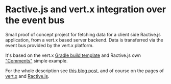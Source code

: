 # Ractive.js and vert.x integration over the event bus

Small proof of concept project for fetching data for a client side Ractive.js application, from a vert.x based server backend. Data is transferred via the event bus provided by the vert.x platform.

It's based on the vert.x [Gradle build template](http://vertx.io/gradle_dev.html) and Ractive.js own ["Comments"](http://examples.ractivejs.org/comments) simple example.

For the whole description see [this blog post.](http://tryingthings.wordpress.com/2014/04/16/ractive-js-and-vert-x-integration-over-the-event-bus/) and of course on the pages of [vert.x](http://vertx.io/) and [Ractive.js](http://www.ractivejs.org/).